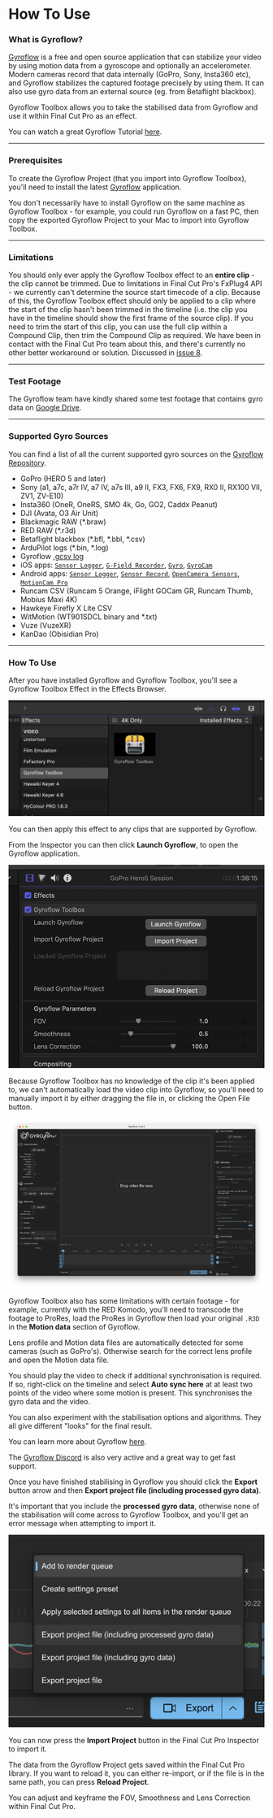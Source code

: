 # How To Use

### What is Gyroflow?

[Gyroflow](https://github.com/gyroflow/gyroflow) is a free and open source application that can stabilize your video by using motion data from a gyroscope and optionally an accelerometer. Modern cameras record that data internally (GoPro, Sony, Insta360 etc), and Gyroflow stabilizes the captured footage precisely by using them. It can also use gyro data from an external source (eg. from Betaflight blackbox).

Gyroflow Toolbox allows you to take the stabilised data from Gyroflow and use it within Final Cut Pro as an effect.

You can watch a great Gyroflow Tutorial [here](https://www.youtube.com/watch?v=QAds3x8UU1w).

---

### Prerequisites

To create the Gyroflow Project (that you import into Gyroflow Toolbox), you'll need to install the latest [Gyroflow](https://gyroflow.xyz/download) application.

You don't necessarily have to install Gyroflow on the same machine as Gyroflow Toolbox - for example, you could run Gyroflow on a fast PC, then copy the exported Gyroflow Project to your Mac to import into Gyroflow Toolbox.

---

### Limitations

You should only ever apply the Gyroflow Toolbox effect to an **entire clip** - the clip cannot be trimmed. Due to limitations in Final Cut Pro's FxPlug4 API - we currently can't determine the source start timecode of a clip. Because of this, the Gyroflow Toolbox effect should only be applied to a clip where the start of the clip hasn't been trimmed in the timeline (i.e. the clip you have in the timeline should show the first frame of the source clip). If you need to trim the start of this clip, you can use the full clip within a Compound Clip, then trim the Compound Clip as required. We have been in contact with the Final Cut Pro team about this, and there's currently no other better workaround or solution. Discussed in [issue 8](https://github.com/latenitefilms/GyroflowToolbox/issues/8).

---

### Test Footage

The Gyroflow team have kindly shared some test footage that contains gyro data on [Google Drive](https://drive.google.com/drive/folders/1sbZiLN5-sv_sGul1E_DUOluB5OMHfySh?usp=sharing).

---

### Supported Gyro Sources

You can find a list of all the current supported gyro sources on the [Gyroflow Repository](https://github.com/gyroflow/gyroflow#supported-gyro-sources).

- GoPro (HERO 5 and later)
- Sony (a1, a7c, a7r IV, a7 IV, a7s III, a9 II, FX3, FX6, FX9, RX0 II, RX100 VII, ZV1, ZV-E10)
- Insta360 (OneR, OneRS, SMO 4k, Go, GO2, Caddx Peanut)
- DJI (Avata, O3 Air Unit)
- Blackmagic RAW (*.braw)
- RED RAW (*.r3d)
- Betaflight blackbox (*.bfl, *.bbl, *.csv)
- ArduPilot logs (*.bin, *.log)
- Gyroflow [.gcsv log](https://docs.gyroflow.xyz/logging/gcsv/)
- iOS apps: [`Sensor Logger`](https://apps.apple.com/us/app/sensor-logger/id1531582925), [`G-Field Recorder`](https://apps.apple.com/at/app/g-field-recorder/id1154585693), [`Gyro`](https://apps.apple.com/us/app/gyro-record-device-motion-data/id1161532981), [`GyroCam`](https://apps.apple.com/us/app/gyrocam-professional-camera/id1614296781)
- Android apps: [`Sensor Logger`](https://play.google.com/store/apps/details?id=com.kelvin.sensorapp&hl=de_AT&gl=US), [`Sensor Record`](https://play.google.com/store/apps/details?id=de.martingolpashin.sensor_record), [`OpenCamera Sensors`](https://github.com/MobileRoboticsSkoltech/OpenCamera-Sensors), [`MotionCam Pro`](https://play.google.com/store/apps/details?id=com.motioncam.pro)
- Runcam CSV (Runcam 5 Orange, iFlight GOCam GR, Runcam Thumb, Mobius Maxi 4K)
- Hawkeye Firefly X Lite CSV
- WitMotion (WT901SDCL binary and *.txt)
- Vuze (VuzeXR)
- KanDao (Obisidian Pro)

---

### How To Use

After you have installed Gyroflow and Gyroflow Toolbox, you'll see a Gyroflow Toolbox Effect in the Effects Browser.

![Screenshot](static/06-install.png)

You can then apply this effect to any clips that are supported by Gyroflow.

From the Inspector you can then click **Launch Gyroflow**, to open the Gyroflow application.

![Screenshot](static/07-install.png)

Because Gyroflow Toolbox has no knowledge of the clip it's been applied to, we can't automatically load the video clip into Gyroflow, so you'll need to manually import it by either dragging the file in, or clicking the Open File button.

![Screenshot](static/09-install.png)

Gyroflow Toolbox also has some limitations with certain footage - for example, currently with the RED Komodo, you'll need to transcode the footage to ProRes, load the ProRes in Gyroflow then load your original `.R3D` in the **Motion data** section of Gyroflow.

Lens profile and Motion data files are automatically detected for some cameras (such as GoPro's). Otherwise search for the correct lens profile and open the Motion data file.

You should play the video to check if additional synchronisation is required. If so, right-click on the timeline and select **Auto sync here** at at least two points of the video where some motion is present. This synchronises the gyro data and the video.

You can also experiment with the stabilisation options and algorithms. They all give different "looks" for the final result.

You can learn more about Gyroflow [here](https://docs.gyroflow.xyz).

The [Gyroflow Discord](https://discord.gg/BBJ2UVAr2D) is also very active and a great way to get fast support.

Once you have finished stabilising in Gyroflow you should click the **Export** button arrow and then **Export project file (including processed gyro data)**.

It's important that you include the **processed gyro data**, otherwise none of the stabilisation will come across to Gyroflow Toolbox, and you'll get an error message when attempting to import it.

![Screenshot](static/08-install.png)

You can now press the **Import Project** button in the Final Cut Pro Inspector to import it.

The data from the Gyroflow Project gets saved within the Final Cut Pro library. If you want to reload it, you can either re-import, or if the file is in the same path, you can press **Reload Project**.

You can adjust and keyframe the FOV, Smoothness and Lens Correction within Final Cut Pro.